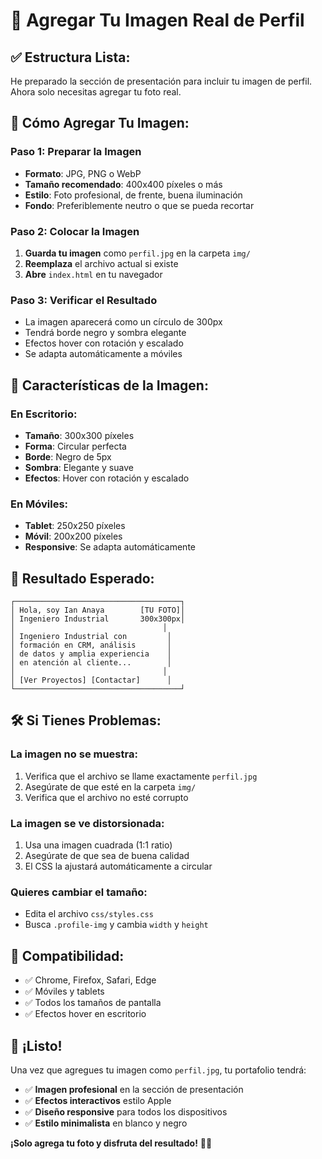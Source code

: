 # 📸 Agregar Tu Imagen Real de Perfil

## ✅ **Estructura Lista:**
He preparado la sección de presentación para incluir tu imagen de perfil. Ahora solo necesitas agregar tu foto real.

## 📁 **Cómo Agregar Tu Imagen:**

### **Paso 1: Preparar la Imagen**
- **Formato**: JPG, PNG o WebP
- **Tamaño recomendado**: 400x400 píxeles o más
- **Estilo**: Foto profesional, de frente, buena iluminación
- **Fondo**: Preferiblemente neutro o que se pueda recortar

### **Paso 2: Colocar la Imagen**
1. **Guarda tu imagen** como `perfil.jpg` en la carpeta `img/`
2. **Reemplaza** el archivo actual si existe
3. **Abre** `index.html` en tu navegador

### **Paso 3: Verificar el Resultado**
- La imagen aparecerá como un círculo de 300px
- Tendrá borde negro y sombra elegante
- Efectos hover con rotación y escalado
- Se adapta automáticamente a móviles

## 🎨 **Características de la Imagen:**

### **En Escritorio:**
- **Tamaño**: 300x300 píxeles
- **Forma**: Circular perfecta
- **Borde**: Negro de 5px
- **Sombra**: Elegante y suave
- **Efectos**: Hover con rotación y escalado

### **En Móviles:**
- **Tablet**: 250x250 píxeles
- **Móvil**: 200x200 píxeles
- **Responsive**: Se adapta automáticamente

## 🎯 **Resultado Esperado:**
```
┌─────────────────────────────────────┐
│ Hola, soy Ian Anaya        [TU FOTO]│
│ Ingeniero Industrial       300x300px│
│                                 │
│ Ingeniero Industrial con         │
│ formación en CRM, análisis       │
│ de datos y amplia experiencia    │
│ en atención al cliente...        │
│                                 │
│ [Ver Proyectos] [Contactar]      │
└─────────────────────────────────────┘
```

## 🛠️ **Si Tienes Problemas:**

### **La imagen no se muestra:**
1. Verifica que el archivo se llame exactamente `perfil.jpg`
2. Asegúrate de que esté en la carpeta `img/`
3. Verifica que el archivo no esté corrupto

### **La imagen se ve distorsionada:**
1. Usa una imagen cuadrada (1:1 ratio)
2. Asegúrate de que sea de buena calidad
3. El CSS la ajustará automáticamente a circular

### **Quieres cambiar el tamaño:**
- Edita el archivo `css/styles.css`
- Busca `.profile-img` y cambia `width` y `height`

## 📱 **Compatibilidad:**
- ✅ Chrome, Firefox, Safari, Edge
- ✅ Móviles y tablets
- ✅ Todos los tamaños de pantalla
- ✅ Efectos hover en escritorio

## 🎉 **¡Listo!**
Una vez que agregues tu imagen como `perfil.jpg`, tu portafolio tendrá:
- ✅ **Imagen profesional** en la sección de presentación
- ✅ **Efectos interactivos** estilo Apple
- ✅ **Diseño responsive** para todos los dispositivos
- ✅ **Estilo minimalista** en blanco y negro

**¡Solo agrega tu foto y disfruta del resultado!** 📸✨
